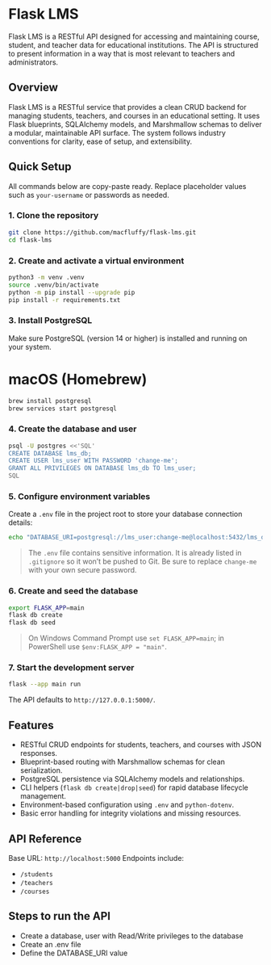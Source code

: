 # Flask LMS
Flask LMS is a RESTful API designed for accessing and maintaining course, student, and teacher data for educational institutions.
The API is structured to present information in a way that is most relevant to teachers and administrators.

## Overview
Flask LMS is a RESTful service that provides a clean CRUD backend for managing students, teachers, and courses in an educational setting. It uses Flask blueprints, SQLAlchemy models, and Marshmallow schemas to deliver a modular, maintainable API surface. The system follows industry conventions for clarity, ease of setup, and extensibility.

## Quick Setup
All commands below are copy-paste ready. Replace placeholder values such as `your-username` or passwords as needed.

### 1. Clone the repository
```bash
git clone https://github.com/macfluffy/flask-lms.git
cd flask-lms
```

### 2. Create and activate a virtual environment
```bash
python3 -m venv .venv
source .venv/bin/activate
python -m pip install --upgrade pip
pip install -r requirements.txt
```
<!-- Windows virtual environment steps: -->

### 3. Install PostgreSQL
Make sure PostgreSQL (version 14 or higher) is installed and running on your system.

# macOS (Homebrew)
```bash
brew install postgresql
brew services start postgresql
```
<!-- Windows installation steps : -->

### 4. Create the database and user
```bash
psql -U postgres <<'SQL'
CREATE DATABASE lms_db;
CREATE USER lms_user WITH PASSWORD 'change-me';
GRANT ALL PRIVILEGES ON DATABASE lms_db TO lms_user;
SQL
```

### 5. Configure environment variables
Create a `.env` file in the project root to store your database connection details:
```bash
echo "DATABASE_URI=postgresql://lms_user:change-me@localhost:5432/lms_db" > .env
```
> The `.env` file contains sensitive information. It is already listed in `.gitignore` so it won’t be pushed to Git. Be sure to replace `change-me` with your own secure password.

### 6. Create and seed the database
```bash
export FLASK_APP=main
flask db create
flask db seed
```
> On Windows Command Prompt use `set FLASK_APP=main`; in PowerShell use `$env:FLASK_APP = "main"`.

### 7. Start the development server
```bash
flask --app main run
```
The API defaults to `http://127.0.0.1:5000/`.

## Features
- RESTful CRUD endpoints for students, teachers, and courses with JSON responses.
- Blueprint-based routing with Marshmallow schemas for clean serialization.
- PostgreSQL persistence via SQLAlchemy models and relationships.
- CLI helpers (`flask db create|drop|seed`) for rapid database lifecycle management.
- Environment-based configuration using `.env` and `python-dotenv`.
- Basic error handling for integrity violations and missing resources.

## API Reference
Base URL: `http://localhost:5000`
Endpoints include:
- `/students`
- `/teachers`
- `/courses`


## Steps to run the API
- Create a database, user with Read/Write privileges to the database
- Create an .env file
- Define the DATABASE_URI value
